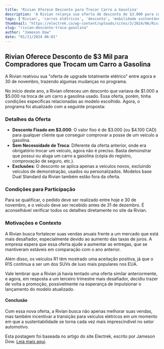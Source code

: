 ```yaml
---
title: 'Rivian Oferece Desconto para Trocar Carro a Gasolina'
description: 'A Rivian relança sua oferta de desconto de $3.000 para compradores de veículos elétricos, com novas condições e benefícios.'
tags: ['Rivian', 'carros elétricos', 'desconto', 'mobilidade sustentável', 'notícias automotivas']
thumbnail: "https://electrek.co/wp-content/uploads/sites/3/2024/06/Rivian-leasing-states.jpeg?quality=82&strip=all&w=1400"
slug: "rivian-desconto-troca-gasolina"
author: "Jameson Dow"
date: "01/11/2024 06:01"
---
```


## Rivian Oferece Desconto de $3 Mil para Compradores que Trocam um Carro a Gasolina

A Rivian reativou sua "oferta de upgrade totalmente elétrico" entre agora e 30 de novembro, trazendo algumas mudanças no programa.

No início deste ano, a Rivian ofereceu um desconto que variava de $1.000 a $5.000 na troca de um carro a gasolina usado. Essa oferta, porém, tinha condições específicas relacionadas ao modelo escolhido. Agora, o programa foi atualizado com a seguinte proposta:

### Detalhes da Oferta
- **Desconto Fixado em $3.000**: O valor fixo é de $3.000 (ou $4.100 CAD) para qualquer cliente que conseguir comprovar a posse de um veículo a gasolina.
- **Sem Necessidade de Troca**: Diferente da oferta anterior, onde era obrigatório trocar um veículo, agora não é preciso. Basta demonstrar que possui ou aluga um carro a gasolina (cópia do registro, comprovação de seguro, etc.).
- **Exclusões**: O desconto se aplica apenas a veículos novos, excluindo veículos de demonstração, usados ou personalizados. Modelos base Dual Standard da Rivian também estão fora da oferta.

### Condições para Participação
Para se qualificar, o pedido deve ser realizado entre hoje e 30 de novembro, e o veículo deve ser recebido antes de 31 de dezembro. É aconselhável verificar todos os detalhes diretamente no site da Rivian.

### Motivações e Contexto
A Rivian busca fortalecer suas vendas anuais frente a um mercado que está mais desafiador, especialmente devido ao aumento das taxas de juros. A empresa espera que essa oferta ajude a aumentar as entregas, que se mantiveram estáveis em comparação com o ano anterior.

Além disso, os veículos R1 têm mostrado uma aceitação positiva, já que o R1S continua a ser um dos SUVs de luxo mais populares nos EUA.

Vale lembrar que a Rivian já havia tentado uma oferta similar anteriormente, e agora, em resposta a um terceiro trimestre mais desafiador, decidiu trazer de volta a promoção, possivelmente na esperança de impulsionar o lançamento do modelo atualizado.

#### Conclusão
Com essa nova oferta, a Rivian busca não apenas melhorar suas vendas, mas também incentivar a transição para veículos elétricos em um momento em que a sustentabilidade se torna cada vez mais imprescindível no setor automotivo.

Esta postagem foi baseada no artigo do site Electrek, escrito por Jameson Dow. [Leia mais aqui](https://electrek.co/2024/10/31/rivian-offers-3k-discount-to-buyers-switching-from-a-gas-car-with-a-catch/).